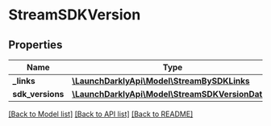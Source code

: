 # StreamSDKVersion

## Properties
Name | Type | Description | Notes
------------ | ------------- | ------------- | -------------
**_links** | [**\LaunchDarklyApi\Model\StreamBySDKLinks**](StreamBySDKLinks.md) |  | [optional] 
**sdk_versions** | [**\LaunchDarklyApi\Model\StreamSDKVersionData[]**](StreamSDKVersionData.md) |  | [optional] 

[[Back to Model list]](../README.md#documentation-for-models) [[Back to API list]](../README.md#documentation-for-api-endpoints) [[Back to README]](../README.md)


